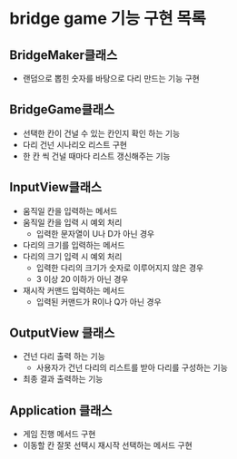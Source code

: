 # bridge game 기능 구현 목록

## BridgeMaker클래스
- 랜덤으로 뽑힌 숫자를 바탕으로 다리 만드는 기능 구현

## BridgeGame클래스
- 선택한 칸이 건널 수 있는 칸인지 확인 하는 기능
- 다리 건넌 시나리오 리스트 구현
- 한 칸 씩 건널 때마다 리스트 갱신해주는 기능

## InputView클래스
- 움직일 칸을 입력하는 메서드
- 움직일 칸을 입력 시 예외 처리
  - 입력한 문자열이 U나 D가 아닌 경우
- 다리의 크기를 입력하는 메서드
- 다리의 크기 입력 시 예외 처리
  - 입력한 다리의 크기가 숫자로 이루어지지 않은 경우
  - 3 이상 20 이하가 아닌 경우
- 재시작 커맨드 입력하는 메서드
  - 입력된 커맨드가 R이나 Q가 아닌 경우

## OutputView 클래스
- 건넌 다리 출력 하는 기능
  - 사용자가 건넌 다리의 리스트를 받아 다리를 구성하는 기능
- 최종 결과 출력하는 기능

## Application 클래스
- 게임 진행 메서드 구현
- 이동할 칸 잘못 선택시 재시작 선택하는 메서드 구현